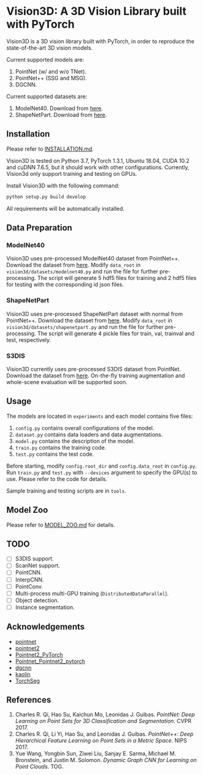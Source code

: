 # Vision3D: A 3D Vision Library built with PyTorch

Vision3D is a 3D vision library built with PyTorch, in order to reproduce the state-of-the-art 3D vision models.

Current supported models are:

1. PointNet (w/ and w/o TNet).
2. PointNet++ (SSG and MSG).
3. DGCNN.

Current supported datasets are:

1. ModelNet40. Download from [here](https://shapenet.cs.stanford.edu/media/modelnet40_ply_hdf5_2048.zip).
2. ShapeNetPart. Download from [here]().

## Installation

Please refer to [INSTALLATION.md](INSTALLATION.md).

Vision3D is tested on Python 3.7, PyTorch 1.3.1, Ubuntu 18.04, CUDA 10.2 and cuDNN 7.6.5, but it should work with other configurations. Currently, Vision3d only support training and testing on GPUs.

Install Vision3D with the following command:

```bash
python setup.py build develop
```

All requirements will be automatically installed.

## Data Preparation

### ModelNet40

Vision3D uses pre-processed ModelNet40 dataset from PointNet++. Download the dataset from [here](https://shapenet.cs.stanford.edu/media/modelnet40_normal_resampled.zip). Modify `data_root` in `vision3d/datasets/modelnet40.py` and run the file for further pre-processing. The script will generate 5 hdf5 files for training and 2 hdf5 files for testing with the corresponding id json files.

### ShapeNetPart

Vision3D uses pre-processed ShapeNetPart dataset with normal from PointNet++. Download the dataset from [here](https://shapenet.cs.stanford.edu/media/shapenetcore_partanno_segmentation_benchmark_v0_normal.zip). Modify `data_root` in `vision3d/datasets/shapenetpart.py` and run the file for further pre-processing. The script will generate 4 pickle files for train, val, trainval and test, respectively.

### S3DIS

Vision3D currently uses pre-processed S3DIS dataset from PointNet. Download the dataset from [here](https://shapenet.cs.stanford.edu/media/indoor3d_sem_seg_hdf5_data.zip). On-the-fly training augmentation and whole-scene evaluation will be supported soon.

## Usage

The models are located in `experiments` and each model contains five files:

1. `config.py` contains overall configurations of the model.
2. `dataset.py` contains data loaders and data augmentations.
3. `model.py` contains the description of the model.
4. `train.py` contains the training code.
4. `test.py` contains the test code.

Before starting, modify `config.root_dir` and `config.data_root` in `config.py`. Run `train.py` and `test.py` with `--devices` argument to specify the GPU(s) to use. Please refer to the code for details.

Sample training and testing scripts are in `tools`.

## Model Zoo

Please refer to [MODEL_ZOO.md](MODEL_ZOO.md) for details.

## TODO

- [ ] S3DIS support.
- [ ] ScanNet support.
- [ ] PointCNN.
- [ ] InterpCNN.
- [ ] PointConv.
- [ ] Multi-process multi-GPU training (`DistributedDataParallel`).
- [ ] Object detection.
- [ ] Instance segmentation.

## Acknowledgements

- [pointnet](https://github.com/charlesq34/pointnet)
- [pointnet2](https://github.com/charlesq34/pointnet2)
- [Pointnet2_PyTorch](https://github.com/erikwijmans/Pointnet2_PyTorch)
- [Pointnet_Pointnet2_pytorch](https://github.com/yanx27/Pointnet_Pointnet2_pytorch)
- [dgcnn](https://github.com/WangYueFt/dgcnn)
- [kaolin](https://github.com/NVIDIAGameWorks/kaolin)
- [TorchSeg](https://github.com/ycszen/TorchSeg)

## References

1. Charles R. Qi, Hao Su, Kaichun Mo, Leonidas J. Guibas. *PointNet: Deep Learning on Point Sets for 3D Classification and Segmentation*. CVPR 2017.
2. Charles R. Qi, Li Yi, Hao Su, and Leonidas J. Guibas. *PointNet++: Deep Hierarchical Feature Learning on Point Sets in a Metric Space*. NIPS 2017.
3. Yue Wang, Yongbin Sun, Ziwei Liu, Sanjay E. Sarma, Michael M. Bronstein, and Justin M. Solomon. *Dynamic Graph CNN for Learning on Point Clouds*. TOG.
